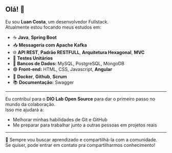 ## Olá! 👋

Eu sou **Luan Costa**, um desenvolvedor Fullstack.  
Atualmente estou focando meus estudos em:

- ☕ **Java**, **Spring Boot**
- 📥 **Messageria com Apache Kafka**
- 🌐 **API REST**, **Padrão RESTFULL**, **Arquitetura Hexagonal**, **MVC**
- 🌟 **Testes Unitários**
- 🐘 **Bancos de Dados:** MySQL, PostgreSQL, MongoDB
- 🟣 **Front-end:** HTML, CSS, Javascript, **Angular**
- 🐳 **Docker**, **Github**, **Scrum**
- 📚 **Documentação:** Swagger

---

Eu contribuí para o **DIO Lab Open Source** para dar o primeiro passo no mundo da colaboração.  
Isso me ajudará a:
- Melhorar minhas habilidades de Git e GitHub
- Me preparar para trabalhar junto a outras pessoas em projetos reais

---

🚀 Sempre vou buscar aprendizado e compartilhá-la com a comunidade.  
Se quiser, pode entrar em contato pra compartilharmos conhecimento!  
